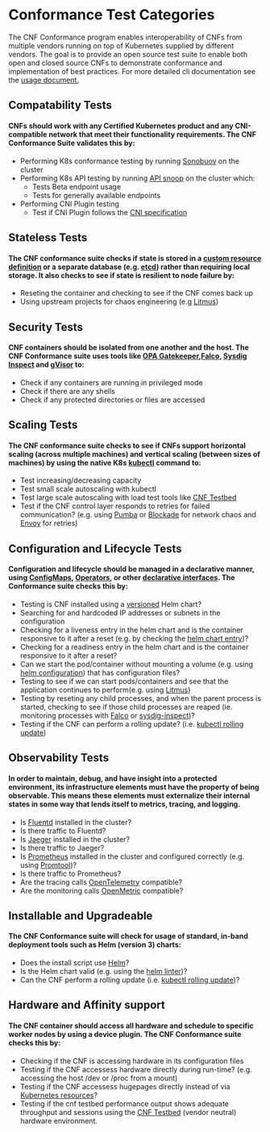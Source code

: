 # Conformance Test Categories
The CNF Conformance program enables interoperability of CNFs from multiple vendors running on top of Kubernetes supplied by different vendors. The goal is to provide an open source test suite to enable both open and closed source CNFs to demonstrate conformance and implementation of best practices.  For more detailed cli documentation see the [usage document.](https://github.com/cncf/cnf-conformance/blob/master/USAGE.md)
## Compatability Tests 
#### CNFs should work with any Certified Kubernetes product and any CNI-compatible network that meet their functionality requirements.  The CNF Conformance Suite validates this by:
*  Performing K8s conformance testing by running [Sonobuoy](https://github.com/cncf/k8s-conformance/blob/master/instructions.md) on the cluster
*  Performing K8s API testing by running [API snoop](https://github.com/cncf/apisnoop) on the cluster which:
    * Tests Beta endpoint usage
    * Tests for generally available endpoints
*  Performing CNI Plugin testing
    * Test if CNI Plugin follows the [CNI specification](https://github.com/containernetworking/cni/blob/master/SPEC.md)

## Stateless Tests 
#### The CNF conformance suite checks if state is stored in a [custom resource definition](https://kubernetes.io/docs/concepts/extend-kubernetes/api-extension/custom-resources/) or a separate database (e.g. [etcd](https://github.com/etcd-io/etcd)) rather than requiring local storage.  It also checks to see if state is resilient to node failure by:
*  Reseting the container and checking to see if the CNF comes back up
*  Using upstream projects for chaos engineering (e.g [Litmus](//https://github.com/litmuschaos/litmus))

## Security Tests 
#### CNF containers should be isolated from one another and the host.  The CNF Conformance suite uses tools like [OPA Gatekeeper](https://github.com/open-policy-agent/gatekeeper),[Falco](https://github.com/falcosecurity/falco), [Sysdig Inspect](https://github.com/draios/sysdig-inspect) and [gVisor](https://github.com/google/gvisor) to:
*  Check if any containers are running in privileged mode
*  Check if there are any shells
*  Check if any protected directories or files are accessed

## Scaling Tests 
#### The CNF conformance suite checks to see if CNFs support horizontal scaling (across multiple machines) and vertical scaling (between sizes of machines) by using the native K8s [kubectl](https://kubernetes.io/docs/reference/kubectl/cheatsheet/#scaling-resources) command to:
*  Test increasing/decreasing capacity
*  Test small scale autoscaling with kubectl
*  Test large scale autoscaling with load test tools like [CNF Testbed](https://github.com/cncf/cnf-testbed)
*  Test if the CNF control layer responds to retries for failed communication? (e.g. using [Pumba](https://github.com/alexei-led/pumba) or [Blockade](https://github.com/worstcase/blockade) for network chaos and [Envoy](https://github.com/envoyproxy/envoy) for retries)

## Configuration and Lifecycle Tests 

#### Configuration and lifecycle should be managed in a declarative manner, using [ConfigMaps](https://kubernetes.io/docs/tasks/configure-pod-container/configure-pod-configmap/), [Operators](https://kubernetes.io/docs/concepts/extend-kubernetes/operator/), or other [declarative interfaces](https://kubernetes.io/docs/concepts/overview/working-with-objects/kubernetes-objects/#understanding-kubernetes-objects).  The Conformance suite checks this by:

*  Testing is CNF installed using a [versioned](https://helm.sh/docs/topics/chart_best_practices/dependencies/#versions) Helm chart?
* Searching for and hardcoded IP addresses or subnets in the configuration
* Checking for a liveness entry in the helm chart and is the container responsive to it after a reset (e.g. by checking the [helm chart entry](https://kubernetes.io/docs/tasks/configure-pod-container/configure-liveness-readiness-startup-probes/))?
*  Checking for a readiness entry in the helm chart and is the container responsive to it after a reset?
*  Can we start the pod/container without mounting a volume (e.g. using [helm configuration](https://kubernetes.io/docs/tasks/configure-pod-container/configure-volume-storage/)) that has configuration files?
*  Testing to see if we can start pods/containers and see that the application continues to perform(e.g. using [Litmus](https://github.com/litmuschaos/litmus))
*  Testing by reseting any child processes, and when the parent process is started, checking to see if those child processes are reaped (ie. monitoring processes with [Falco](https://github.com/falcosecurity/falco) or [sysdig-inspect](https://github.com/draios/sysdig-inspect))?
*  Testing if the CNF can perform a rolling update? (i.e. [kubectl rolling update](https://kubernetes.io/docs/tasks/run-application/rolling-update-replication-controller/))

## Observability Tests 
#### In order to maintain, debug, and have insight into a protected environment, its infrastructure elements must have the property of being observable. This means these elements must externalize their internal states in some way that lends itself to metrics, tracing, and logging.
*  Is [Fluentd](https://github.com/fluent/fluentd) installed in the cluster?
*  Is there traffic to Fluentd?
*  Is [Jaeger](https://github.com/jaegertracing/jaeger) installed in the cluster?
*  Is there traffic to Jaeger?
*  Is [Prometheus](https://github.com/prometheus/prometheus) installed in the cluster and configured correctly (e.g. using [Promtool](https://prometheus.io/docs/prometheus/latest/configuration/unit_testing_rules/))?
*  Is there traffic to Prometheus?
*  Are the tracing calls [OpenTelemetry](https://opentracing.io/) compatible?
*  Are the monitoring calls [OpenMetric](https://github.com/OpenObservability/OpenMetrics) compatible?

## Installable and Upgradeable 
#### The CNF Conformance suite will check for usage of standard, in-band deployment tools such as Helm (version 3) charts:
* Does the install script use [Helm](https://github.com/helm/)?
*  Is the Helm chart valid (e.g. using the [helm linter](https://github.com/helm/chart-testing))?
*  Can the CNF perform a rolling update (i.e. [kubectl rolling update](https://kubernetes.io/docs/tasks/run-application/rolling-update-replication-controller/))?

## Hardware and Affinity support 
#### The CNF container should access all hardware and schedule to specific worker nodes by using a device plugin.  The CNF Conformance suite checks this by:

*  Checking if the CNF is accessing hardware in its configuration files
*  Testing if the CNF accessess hardware directly during run-time? (e.g. accessing the host /dev or /proc from a mount)
*  Testing if the CNF accessess hugepages directly instead of via [Kubernetes resources](https://github.com/cncf/cnf-testbed/blob/c4458634deca5e8ab73adf118eedde32904c8458/examples/use_case/external-packet-filtering-on-k8s-nsm-on-packet/gateway.yaml#L29)?
*  Testing if the cnf testbed performance output shows adequate throughput and sessions using the [CNF Testbed](https://github.com/cncf/cnf-testbed) (vendor neutral) hardware environment.
